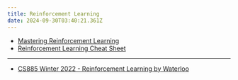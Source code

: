 ```yaml
---
title: Reinforcement Learning
date: 2024-09-30T03:40:21.361Z
---
```




* [Mastering Reinforcement Learning](https://gibberblot.github.io/rl-notes/index.html)
* [Reinforcement Learning Cheat Sheet](https://github.com/alxthm/rl-cheatsheet/blob/main/main.pdf)

---
* [CS885 Winter 2022 - Reinforcement Learning by Waterloo](https://cs.uwaterloo.ca/~ppoupart/teaching/cs885-winter22/schedule.html)